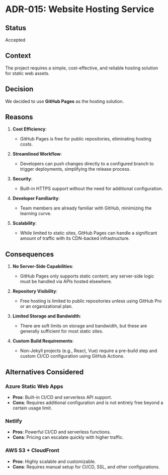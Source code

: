 # ADR-015: Website Hosting Service

## Status

Accepted

## Context

The project requires a simple, cost-effective, and reliable hosting solution for
static web assets.

## Decision

We decided to use **GitHub Pages** as the hosting solution.

## Reasons

1. **Cost Efficiency**:

   - GitHub Pages is free for public repositories, eliminating hosting costs.

2. **Streamlined Workflow**:

   - Developers can push changes directly to a configured branch to trigger
     deployments, simplifying the release process.

3. **Security**:

   - Built-in HTTPS support without the need for additional configuration.

4. **Developer Familiarity**:

   - Team members are already familiar with GitHub, minimizing the learning
     curve.

5. **Scalability**:

   - While limited to static sites, GitHub Pages can handle a significant amount
     of traffic with its CDN-backed infrastructure.

## Consequences

1. **No Server-Side Capabilities**:

   - GitHub Pages only supports static content; any server-side logic must be
     handled via APIs hosted elsewhere.

2. **Repository Visibility**:

   - Free hosting is limited to public repositories unless using GitHub Pro or
     an organizational plan.

3. **Limited Storage and Bandwidth**:

   - There are soft limits on storage and bandwidth, but these are generally
     sufficient for most static sites.

4. **Custom Build Requirements**:

   - Non-Jekyll projects (e.g., React, Vue) require a pre-build step and custom
     CI/CD configuration using GitHub Actions.

## Alternatives Considered

### Azure Static Web Apps

- **Pros**: Built-in CI/CD and serverless API support.
- **Cons**: Requires additional configuration and is not entirely free beyond
  a certain usage limit.

### Netlify

- **Pros**: Powerful CI/CD and serverless functions.
- **Cons**: Pricing can escalate quickly with higher traffic.

### AWS S3 + CloudFront

- **Pros**: Highly scalable and customizable.
- **Cons**: Requires manual setup for CI/CD, SSL, and other configurations.
